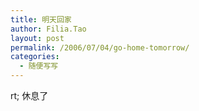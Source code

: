 ```yaml
---
title: 明天回家
author: Filia.Tao
layout: post
permalink: /2006/07/04/go-home-tomorrow/
categories:
  - 随便写写
---
```

rt; 休息了
